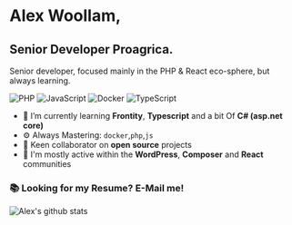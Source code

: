 # Alex Woollam, 
## Senior Developer Proagrica.

Senior developer, focused mainly in the PHP & React eco-sphere, but always learning.

![PHP](https://img.shields.io/badge/PHP-Wizard-red)
![JavaScript](https://img.shields.io/badge/JavaScript-Ninja-yellow)
![Docker](https://img.shields.io/badge/Docker-Advanced-green)
![TypeScript](https://img.shields.io/badge/TypeScript-Intermediate-lightgrey)



- 🌱 I’m currently learning **Frontity**, **Typescript** and a bit Of **C# (asp.net core)**
- ⚙️ Always Mastering: `docker`,`php`,`js`
- 👯 Keen collaborator on **open source** projects
- 💬 I'm mostly active within the **WordPress**, **Composer** and **React** communities

### 📚 Looking for my Resume? E-Mail me!

![Alex's github stats](https://github-readme-stats.vercel.app/api?username=alexwoollam&show_icons=true&hide_border=true)

[github]: https://github.com/alexwoollam
[site]: https://alexwoollam.github.io
